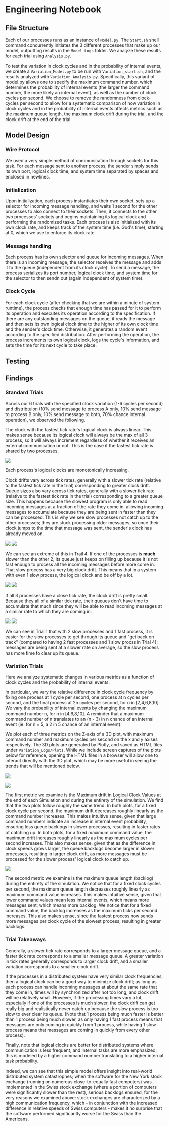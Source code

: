 # Engineering Notebook

## File Structure
Each of our processes runs as an instance of `Model.py`. The `Start.sh` shell command concurrently initiates the 3 different processes that make up our model, outputting results in the `Model_Logs` folder. We analyze these results for each trial using `Analysis.py`.

To test the variation in clock cycles and in the probability of internal events, we create a `Variation_Model.py` to be run with `Variation_start.sh`, and the results analyzed with `Variation_Analysis.py`. Specifically, this variant of model.py allows one to specify the maximum command number, which determines the probability of internal events (the larger the command number, the more likely an internal event), as well as the number of clock cycles per second. We choose to remove the randomness from clock-cycles per second to allow for a systematic comparison of how variation in clock cycles and in the probability of internal events affects metrics such as the maximum queue length, the maximum clock drift during the trial, and the clock drift at the end of the trial.

## Model Design

### Wire Protocol
We used a very simple method of communication through sockets for this task. For each message sent to another process, the sender simply sends its own port, logical clock time, and system time separated by spaces and enclosed in newlines.

### Initialization
Upon initialization, each process instantiates their own socket, sets up a selector for incoming message handling, and waits 1 second for the other processes to also connect to their sockets. Then, it connects to the other two processes' sockets and begins maintaining its logical clock and performing the randomized tasks. Each process is also initialized with its own clock rate, and keeps track of the system time (i.e. God's time), starting at 0, which we use to enforce its clock rate.

### Message handling
Each process has its own selector and queue for incoming messages. When there is an incoming message, the selector receives the message and adds it to the queue (independent from its clock cycle). To send a message, the process serializes its port number, logical clock time, and system time for the selector to then sendn out (again independent of system time). 

### Clock Cycle
For each clock cycle (after checking that we are within a minute of system runtime), the process checks that enough time has passed for it to perform its operation and executes its operation according to the specification. If there are any outstanding messages on the queue, it reads the message and then sets its own logical clock time to the higher of its own clock time and the sender's clock time. Otherwise, it generates a random event according to the specified distribution. After performing the operation, the process increments its own logical clock, logs the cycle's information, and sets the time for its next cycle to take place.

## Testing

## Findings

### Standard Trials
Across our 6 trials with the specified clock variation (1-6 cycles per second) and distribtuion (10\% send message to process A only, 10\% send message to process B only, 10\% send message to both, 70\% chance internal operation), we observed the following.

The clock with the fastest tick rate's logical clock is always linear. This makes sense because its logical clock will always be the max of all 3 process, so it will always increment regardless of whether it receives an external communication or not. This is the case if the fastest tick rate is shared by two processes.

![](Model_Logs/Trial_6/Logical_time.png)

Each process's logical clocks are monotonically increasing.

Clock drifts vary across tick rates, generally with a slower tick rate (relative to the fastest tick rate in the trial) corresponding to greater clock drift. Queue sizes also vary across tick rates, generally with a slower tick rate (relative to the fastest tick rate in the trial) corresponding to a greater queue size. This happens because the slowest program is only able to read incoming messages at a fraction of the rate they come in, allowing incoming messages to accumulate because they are being sent in faster than they can be processed. This is why we see slow processes not catch up to the other processes; they are stuck processing older messages, so once their clock jumps to the time that message was sent, the sender's clock has already moved on.

![](Model_Logs/Trial_2/Logical_time.png) ![](Model_Logs/Trial_2/Queue_size.png)

We can see an extreme of this in Trail 4. If one of the processes is **much** slower than the other 2, its queue just keeps on filling up because it is not fast enough to process all the incoming messages before more come in. That slow process has a very big clock drift. This means that in a system with even 1 slow process, the logical clock and be off by a lot.

![](Model_Logs/Trial_4/Logical_time.png) ![](Model_Logs/Trial_4/Queue_size.png)

If all 3 processes have a close tick rate, the clock drift is pretty small. Because they all of a similar tick rate, their queues don't have time to accumulate that much since they will be able to read incoming messages at a similar rate to which they are coming in.

![](Model_Logs/Trial_5/Logical_time.png) ![](Model_Logs/Trial_5/Queue_size.png)

We can see in Trial 1 that with 2 slow processes and 1 fast process, it is easier for the slow processes to get through its queue and "get back on track" (compared to having 2 fast processes and 1 slow procss in Trial 4); messages are being sent at a slower rate on average, so the slow process has more time to clear up its queue.

### Variation Trials
Here we analyze systematic changes in various metrics as a function of clock cycles and the probability of internal events.

In particular, we vary the relative difference in clock cycle frequency by fixing one process at 1 cycle per second, one process at n cycles per second, and the final process at 2n cycles per second, for n in [2,4,6,8,10]. We vary the probability of internal events by changing the maximum command number n, for n in [4,6,8,10]. A reminder that a maximum command number of n translates to an (n - 3) in n chance of an internal event (ie: for n = 5, a 2 in 5 chance of an internal event).

We plot each of three metrics on the Z-axis of a 3D plot, with maximum command number and maximum cycles per second on the x and y axises respectively. The 3D plots are generated by Plotly, and saved as HTML files under `Variation_Logs/Plots`. While we include screen captures of the plots below for reference, opening the HTML files in a browser will allow one to interact directly with the 3D plot, which may be more useful in seeing the trends that will be mentioned below.

![](Variation_Logs/Plots/End_logical_diff.png)

![](Variation_Logs/Plots/Max_logical_diff.png)

The first metric we examine is the Maximum drift in Logical Clock Values at the end of each Simulation and during the entirety of the simulation. We find that the two plots follow roughly the same trend. In both plots, for a fixed clock cycle per second, the maximum drift decreases roughly linearly as the command number increases. This makes intuitive sense, given that large command numbers indicate an increase in internal event probability, ensuring less queue backlogs in slower processes, resulting in faster rates of catching up. In both plots, for a fixed maximum command value, the maximum drift increases roughly linearly as the maximum cycles per second increases. This also makes sense, given that as the difference in clock speeds grows larger, the queue backlogs become larger in slower processes, resulting in larger clock drift, as more messages must be processed for the slower process' logical clock to catch up.

![](Variation_Logs/Plots/Max_queue.png)

The second metric we examine is the maximum queue length (backlog) during the entirety of the simulation. We notice that for a fixed clock cycles per second, the maximum queue length decreases roughly linearly as maximum command value increases. This makes intuitive sense, given that lower command values mean less internal events, which means more messages sent, which means more backlog. We notice that for a fixed command value, the backlog increases as the maximum ticks per second increases. This also makes sense, since the fastest process now sends more messages per clock cycle of the slowest process, resulting in greater backlogs.

### Trial Takeaways
Generally, a slower tick rate corresponds to a larger message queue, and a faster tick rate corresponds to a smaller message queue. A greater variation in tick rates generally corresponds to larger clock drift, and a smaller variation corresponds to a smaller clock drift. 

If the processes in a distributed system have very similar clock frequencies, then a logical clock can be a good way to minimize clock drift; as long as each process can handle incoming messages at about the same rate that they come in, times will by synchronized after not too long, and clock drift will be relatively small. However, if the processing times vary a lot, especially if one of the processes is much slower, the clock drift can get really big and realistically never catch up because the slow process is too slow to ever clear its queue. 
(Note that 1 process being much faster is better than 1 process being much slower, as only having 1 fast process means that messages are only coming in quickly from 1 process, while having 1 slow process means that messages are coming in quickly from every other process).

Finally, note that logical clocks are better for distributed systems where communication is less frequent, and internal tasks are more emphasized; this is modeled by a higher command number translating to a higher internal task probability. 

Indeed, we can see that this simple model offers insight into real-world distributed system catastrophes; when the software for the New York stock exchange (running on numerous close-to-equally fast computers) was implemented in the Swiss stock exchange (where a portion of computers were significantly slower than the rest), serious backlogs ensured, for the very reasons we examined above: stock exchanges are characterized by a high communication frequency, which - in conjunction with the increased difference in relative speeds of Swiss computers - makes it no surprise that the software performed significantly worse for the Swiss than the Americans.